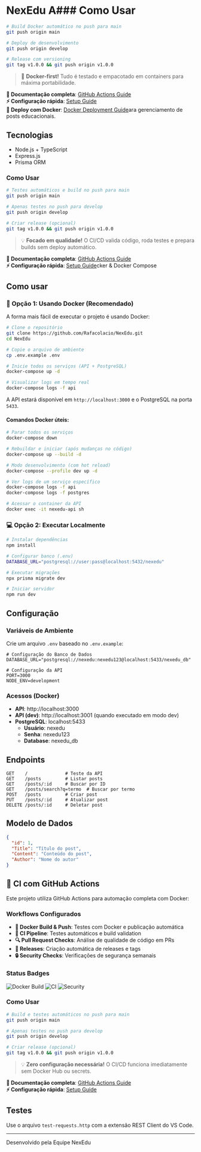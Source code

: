 # NexEdu A### Como Usar

```bash
# Build Docker automático no push para main
git push origin main

# Deploy de desenvolvimento
git push origin develop

# Release com versioning
git tag v1.0.0 && git push origin v1.0.0
```

> 🐳 **Docker-first!** Tudo é testado e empacotado em containers para máxima portabilidade.

**📖 Documentação completa**: [GitHub Actions Guide](.github/ACTIONS.md)  
**⚡ Configuração rápida**: [Setup Guide](.github/SETUP.md)  
**🐳 Deploy com Docker**: [Docker Deployment Guide](DOCKER-DEPLOY.md)ara gerenciamento de posts educacionais.

## Tecnologias

- Node.js + TypeScript
- Express.js
- Prisma ORM

### Como Usar

```bash
# Testes automáticos e build no push para main
git push origin main

# Apenas testes no push para develop
git push origin develop

# Criar release (opcional)
git tag v1.0.0 && git push origin v1.0.0
```

> 💡 **Focado em qualidade!** O CI/CD valida código, roda testes e prepara builds sem deploy automático.

**📖 Documentação completa**: [GitHub Actions Guide](.github/ACTIONS.md)  
**⚡ Configuração rápida**: [Setup Guide](.github/SETUP.md)cker & Docker Compose

## Como usar

### 🐳 Opção 1: Usando Docker (Recomendado)

A forma mais fácil de executar o projeto é usando Docker:

```bash
# Clone o repositório
git clone https://github.com/Rafacolacio/NexEdu.git
cd NexEdu

# Copie o arquivo de ambiente
cp .env.example .env

# Inicie todos os serviços (API + PostgreSQL)
docker-compose up -d

# Visualizar logs em tempo real
docker-compose logs -f api
```

A API estará disponível em `http://localhost:3000` e o PostgreSQL na porta `5433`.

#### Comandos Docker úteis:

```bash
# Parar todos os serviços
docker-compose down

# Rebuildar e iniciar (após mudanças no código)
docker-compose up --build -d

# Modo desenvolvimento (com hot reload)
docker-compose --profile dev up -d

# Ver logs de um serviço específico
docker-compose logs -f api
docker-compose logs -f postgres

# Acessar o container da API
docker exec -it nexedu-api sh
```

### 💻 Opção 2: Executar Localmente

```bash
# Instalar dependências
npm install

# Configurar banco (.env)
DATABASE_URL="postgresql://user:pass@localhost:5432/nexedu"

# Executar migrações
npx prisma migrate dev

# Iniciar servidor
npm run dev
```

## Configuração

### Variáveis de Ambiente

Crie um arquivo `.env` baseado no `.env.example`:

```env
# Configuração do Banco de Dados
DATABASE_URL="postgresql://nexedu:nexedu123@localhost:5433/nexedu_db"

# Configuração da API
PORT=3000
NODE_ENV=development
```

### Acessos (Docker)

- **API**: http://localhost:3000
- **API (dev)**: http://localhost:3001 (quando executado em modo dev)
- **PostgreSQL**: localhost:5433
  - **Usuário**: nexedu
  - **Senha**: nexedu123
  - **Database**: nexedu_db

## Endpoints

```
GET    /              # Teste da API
GET    /posts         # Listar posts
GET    /posts/:id     # Buscar por ID
GET    /posts/search?q=termo  # Buscar por termo
POST   /posts         # Criar post
PUT    /posts/:id     # Atualizar post
DELETE /posts/:id     # Deletar post
```

## Modelo de Dados

```json
{
  "id": 1,
  "Title": "Título do post",
  "Content": "Conteúdo do post",
  "Author": "Nome do autor"
}
```

## 🔄 CI com GitHub Actions

Este projeto utiliza GitHub Actions para automação completa com Docker:

### Workflows Configurados

- **🐳 Docker Build & Push**: Testes com Docker e publicação automática
- **🧪 CI Pipeline**: Testes automáticos e build validation
- **🔍 Pull Request Checks**: Análise de qualidade de código em PRs
- **🚀 Releases**: Criação automática de releases e tags
- **🔒 Security Checks**: Verificações de segurança semanais

### Status Badges

![Docker Build](https://github.com/jessicaMarquess/NexEdu/workflows/Docker%20Build%20and%20Push/badge.svg)
![CI](https://github.com/jessicaMarquess/NexEdu/workflows/CI%20Pipeline/badge.svg)
![Security](https://github.com/jessicaMarquess/NexEdu/workflows/Security%20Checks/badge.svg)

### Como Usar

```bash
# Build e testes automáticos no push para main
git push origin main

# Apenas testes no push para develop
git push origin develop

# Criar release (opcional)
git tag v1.0.0 && git push origin v1.0.0
```

> 💡 **Zero configuração necessária!** O CI/CD funciona imediatamente sem Docker Hub ou secrets.

**📖 Documentação completa**: [GitHub Actions Guide](.github/ACTIONS.md)  
**⚡ Configuração rápida**: [Setup Guide](.github/SETUP.md)

## Testes

Use o arquivo `test-requests.http` com a extensão REST Client do VS Code.

---

Desenvolvido pela Equipe NexEdu
